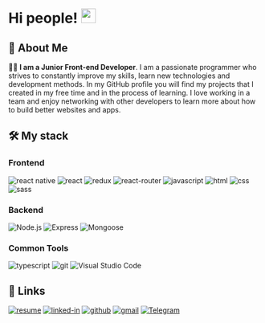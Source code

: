 # Hi people! <img src="https://media.giphy.com/media/hvRJCLFzcasrR4ia7z/giphy.gif" width="29px" height="29px">

## 🚀 About Me
👨‍💻 **I am a Junior Front-end Developer**. I am a passionate programmer who strives to constantly improve my skills, learn new technologies and development methods. In my GitHub profile you will find my projects that I created in my free time and in the process of learning. I love working in a team and enjoy networking with other developers to learn more about how to build better websites and apps.

## 🛠️ My stack
### Frontend
![react native](https://img.shields.io/badge/react_native-%2320232a.svg?style=for-the-badge&logo=react&logoColor=%2361DAFB)
![react](https://img.shields.io/badge/react-%2320232a.svg?style=for-the-badge&logo=react&logoColor=%2361DAFB)
![redux](https://img.shields.io/badge/Redux-593D88?style=for-the-badge&logo=redux&logoColor=white)
![react-router](https://img.shields.io/badge/React_Router-CA4245?style=for-the-badge&logo=react-router&logoColor=white)
![javascript](https://img.shields.io/badge/JavaScript-323330?style=for-the-badge&logo=javascript&logoColor=F7DF1E)
![html](https://img.shields.io/badge/HTML5-E34F26?style=for-the-badge&logo=html5&logoColor=white)
![css](https://img.shields.io/badge/CSS3-1572B6?style=for-the-badge&logo=css3&logoColor=white)
![sass](https://img.shields.io/badge/SASS-CC6699?style=for-the-badge&logo=sass&logoColor=white)
### Backend
![Node.js](https://img.shields.io/badge/Node.js-339933.svg?style=for-the-badge&logo=node.js&logoColor=white)
![Express](https://img.shields.io/badge/Express-000000.svg?style=for-the-badge&logo=express&logoColor=white)
![Mongoose](https://img.shields.io/badge/Mongoose-880000.svg?style=for-the-badge&logo=mongoose&logoColor=white)
### Common Tools
![typescript](https://img.shields.io/badge/TypeScript-3178C6?style=for-the-badge&logo=typescript&logoColor=white)
![git](https://img.shields.io/badge/git-%23F05033.svg?style=for-the-badge&logo=git&logoColor=white)
![Visual Studio Code](https://img.shields.io/badge/Visual%20Studio%20Code-0078d7.svg?style=for-the-badge&logo=visual-studio-code&logoColor=white)

## 🔗 Links
[![resume](https://img.shields.io/badge/Resume-4285F4?style=for-the-badge&logo=read-the-docs&logoColor=white)](https://drive.google.com/file/d/1rHYhLtAcw8h_xtB7TV_zxEMH-MNCgDaQ/view)
[![linked-in](https://img.shields.io/badge/Linked_In-0077B5?style=for-the-badge&logo=LinkedIn&logoColor=white)](https://www.linkedin.com/in/mykyta-hilis/)
[![github](https://img.shields.io/badge/GitHub-000000?style=for-the-badge&logo=GitHub&logoColor=white)](https://github.com/333Nikita333)
[![gmail](https://img.shields.io/badge/Gmail-D14836?style=for-the-badge&logo=Gmail&logoColor=white)](mailto:nikitosfox333@gmail.com)
[![Telegram](https://img.shields.io/badge/Telegram-2CA5E0?style=for-the-badge&logo=telegram&logoColor=white)](https://t.me/NikitaGilis)
